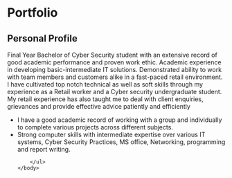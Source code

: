 <html>
    <head>
    </head>
    <body>
        <h1>Portfolio</h1>
        <h2>Personal Profile</h2>
        <p>Final Year Bachelor of Cyber Security student with an extensive record of good academic performance and proven work ethic. Academic experience in developing basic-intermediate IT solutions. Demonstrated ability to work with team members and customers alike in a fast-paced retail environment. I have cultivated top notch technical as well as soft skills through my experience as a Retail worker and a Cyber security undergraduate student. My retail experience has also taught me to deal with client enquiries, grievances and provide effective advice patiently and efficiently</p>
        <ul>
            <li>I have a good academic record of working with a group and individually to complete various projects across different subjects.</li>
            <li>Strong computer skills with intermediate expertise over various IT systems, Cyber Security Practices, MS office, Networking, programming and report writing.</li>
            
        </ul>
    </body>
</html>

